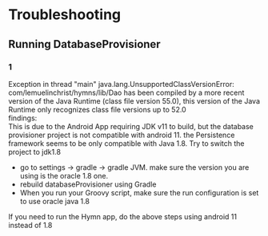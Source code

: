 # Troubleshooting
## Running DatabaseProvisioner
### 1
Exception in thread "main" java.lang.UnsupportedClassVersionError: com/lemuelinchrist/hymns/lib/Dao has been compiled by a more recent version of the Java Runtime (class file version 55.0), this version of the Java Runtime only recognizes class file versions up to 52.0  
findings:  
This is due to the Android App requiring JDK v11 to build, but the database provisioner project is not compatible with android 11. the Persistence framework seems to be only compatible with Java 1.8. Try to switch the project to jdk1.8
* go to settings -> gradle -> gradle JVM. make sure the version you are using is the oracle 1.8 one.
* rebuild databaseProvisioner using Gradle
* When you run your Groovy script, make sure the run configuration is set to use oracle java 1.8

If you need to run the Hymn app, do the above steps using android 11 instead of 1.8

